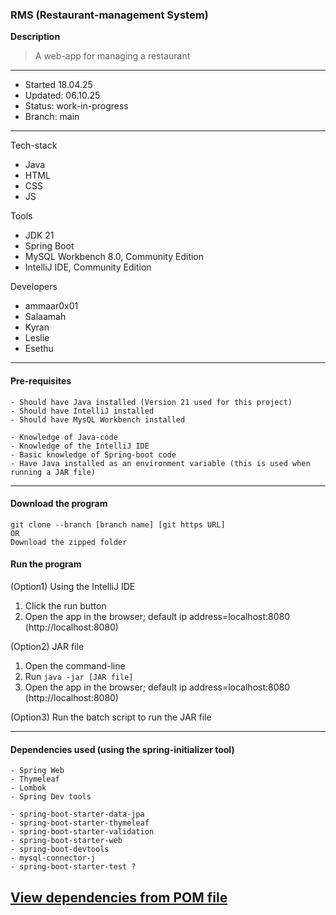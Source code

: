 ### RMS (Restaurant-management System)

**Description**
> A web-app for managing a restaurant 
---

- Started	18.04.25
- Updated: 	06.10.25
- Status: 	work-in-progress
- Branch: 	main
---

Tech-stack
- Java 
- HTML
- CSS
- JS

Tools 
- JDK 21
- Spring Boot
- MySQL Workbench 8.0, Community Edition
- IntelliJ IDE, Community Edition

Developers
  + ammaar0x01
  + Salaamah
  + Kyran
  + Leslie
  + Esethu				
---

#### Pre-requisites 
```
- Should have Java installed (Version 21 used for this project)
- Should have IntelliJ installed 
- Should have MysQL Workbench installed 

- Knowledge of Java-code
- Knowledge of the IntelliJ IDE
- Basic knowledge of Spring-boot code
- Have Java installed as an environment variable (this is used when running a JAR file)
```
---


#### Download the program
```
git clone --branch [branch name] [git https URL] 
OR
Download the zipped folder
```

#### Run the program
(Option1) Using the IntelliJ IDE
1. Click the run button
2. Open the app in the browser; default ip address=localhost:8080 (http://localhost:8080)

(Option2) JAR file
1. Open the command-line
2. Run `java -jar [JAR file]`
3. Open the app in the browser; default ip address=localhost:8080 (http://localhost:8080)

(Option3) Run the batch script to run the JAR file

---

#### Dependencies used (using the spring-initializer tool)
```
- Spring Web
- Thymeleaf
- Lombok
- Spring Dev tools

- spring-boot-starter-data-jpa
- spring-boot-starter-thymeleaf
- spring-boot-starter-validation
- spring-boot-starter-web
- spring-boot-devtools
- mysql-connector-j
- spring-boot-starter-test ?
``` 
<a href="./pom.xml">View dependencies from POM file</a>
<br>
---
